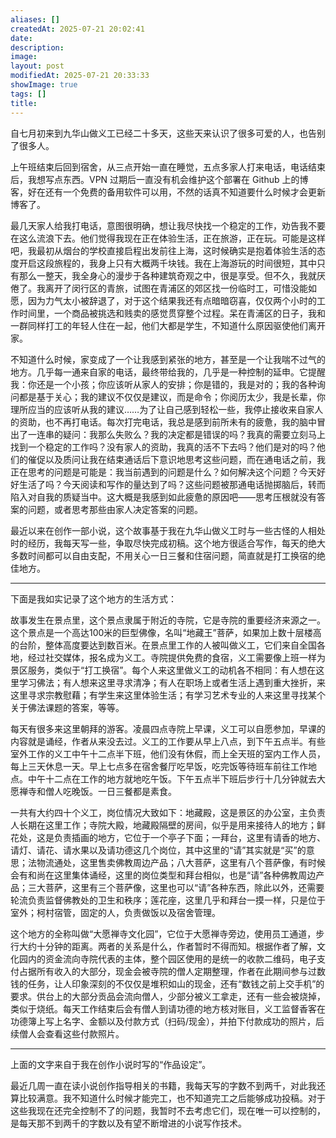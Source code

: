 ```yaml
---
aliases: []
createdAt: 2025-07-21 20:02:41
date: 
description: 
image: 
layout: post
modifiedAt: 2025-07-21 20:33:33
showImage: true
tags: []
title:
---
```


自七月初来到九华山做义工已经二十多天，这些天来认识了很多可爱的人，也告别了很多人。

上午班结束后回到宿舍，从三点开始一直在睡觉，五点多家人打来电话，电话结束后，我想写点东西。VPN 过期后一直没有机会维护这个部署在 Github 上的博客，好在还有一个免费的备用软件可以用，不然的话真不知道要什么时候才会更新博客了。

最几天家人给我打电话，意图很明确，想让我尽快找一个稳定的工作，劝告我不要在这么流浪下去。他们觉得我现在正在体验生活，正在旅游，正在玩。可能是这样吧，我最初从烟台的学校直接启程出发前往上海，这时候确实是抱着体验生活的态度开启这段旅程的，我身上只有大概两千块钱。我在上海游玩的时间很短，其中只有那么一整天，我全身心的漫步于各种建筑奇观之中，很是享受。但不久，我就厌倦了。我离开了闵行区的青旅，试图在青浦区的郊区找一份临时工，可惜没能如愿，因为力气太小被辞退了，对于这个结果我还有点暗暗窃喜，仅仅两个小时的工作时间里，一个商品被挑选和贱卖的感觉贯穿整个过程。呆在青浦区的日子，我和一群同样打工的年轻人住在一起，他们大都是学生，不知道什么原因驱使他们离开家。

不知道什么时候，家变成了一个让我感到紧张的地方，甚至是一个让我喘不过气的地方。几乎每一通来自家的电话，最终带给我的，几乎是一种控制的延申。它提醒我：你还是一个小孩；你应该听从家人的安排；你是错的，我是对的；我的各种询问都是基于关心；我的建议不仅仅是建议，而是命令；你阅历太少，我是长辈，你理所应当的应该听从我的建议……为了让自己感到轻松一些，我停止接收来自家人的资助，也不再打电话。每次打完电话，我总是感到前所未有的疲惫，我的脑中冒出了一连串的疑问：我那么失败么？我的决定都是错误的吗？我真的需要立刻马上找到一个稳定的工作吗？没有家人的资助，我真的活不下去吗？他们是对的吗？他们的催促以及质问让我在结束通话后下意识地思考这些问题，而在通电话之前，我正在思考的问题是可能是：我当前遇到的问题是什么？如何解决这个问题？今天好好生活了吗？今天阅读和写作的量达到了吗？这些问题被那通电话抛掷脑后，转而陷入对自我的质疑当中。这大概是我感到如此疲惫的原因吧——思考压根就没有答案的问题，或者思考那些由家人决定答案的问题。

最近以来在创作一部小说，这个故事基于我在九华山做义工时与一些古怪的人相处时的经历，我每天写一些，争取尽快完成初稿。这个地方很适合写作，每天的绝大多数时间都可以自由支配，不用关心一日三餐和住宿问题，简直就是打工换宿的绝佳地方。

---

下面是我如实记录了这个地方的生活方式：

故事发生在景点里，这个景点隶属于附近的寺院，它是寺院的重要经济来源之一。这个景点是一个高达100米的巨型佛像，名叫“地藏王”菩萨，如果加上数十层楼高的台阶，整体高度要达到数百米。在景点里工作的人被叫做义工，它们来自全国各地，经过社交媒体，报名成为义工。寺院提供免费的食宿，义工需要像上班一样为景区服务，类似于“打工换宿”。每个人来这里做义工的动机各不相同：有人想在这里学习佛法；有人想来这里寻求清净；有人在职场上或者生活上遇到重大挫折，来这里寻求宗教慰藉；有学生来这里体验生活；有学习艺术专业的人来这里寻找某个关于佛法课题的答案，等等。

每天有很多来这里朝拜的游客。凌晨四点寺院上早课，义工可以自愿参加，早课的内容就是诵经，作者从来没去过。义工的工作要从早上八点，到下午五点半。有些室外工作的义工中午十二点半下班，他们没有休假，而上全天班的室内工作人员，每上三天休息一天。早上七点多在宿舍餐厅吃早饭，吃完饭等待班车前往工作地点。中午十二点在工作的地方就地吃午饭。下午五点半下班后步行十几分钟就去大愿禅寺和僧人吃晚饭。一日三餐都是素食。

一共有大约四十个义工，岗位情况大致如下：地藏殿，这是景区的办公室，主负责人长期在这里工作；寺院大殿，地藏殿隔壁的房间，似乎是用来接待人的地方；鲜花处，这是负责插画的地方，它位于一个亭子下面；一拜台，这里有请香的地方、请灯、请花、请水果以及请功德这几个岗位，其中这里的“请”其实就是“买”的意思；法物流通处，这里售卖佛教周边产品；八大菩萨，这里有八个菩萨像，有时候会有和尚在这里集体诵经，这里的岗位类型和拜台相似，也是“请”各种佛教周边产品；三大菩萨，这里有三个菩萨像，这里也可以“请”各种东西，除此以外，还需要轮流负责监督佛教处的卫生和秩序；莲花座，这里几乎和拜台一摸一样，只是位于室外；柯村宿管，固定的人，负责做饭以及宿舍管理。

这个地方的全称叫做“大愿禅寺文化园”，它位于大愿禅寺旁边，使用员工通道，步行大约十分钟的距离。两者的关系是什么，作者暂时不得而知。根据作者了解，文化园内的资金流向寺院代表的主体，整个园区使用的是统一的收款二维码，电子支付占据所有收入的大部分，现金会被寺院的僧人定期整理，作者在此期间参与过数钱的任务，让人印象深刻的不仅仅是堆积如山的现金，还有“数钱之前上交手机”的要求。供台上的大部分贡品会流向僧人，少部分被义工拿走，还有一些会被烧掉，类似于烧纸。每天工作结束后会有僧人到请功德的地方核对账目，义工监督香客在功德簿上写上名字、金额以及付款方式（扫码/现金），并拍下付款成功的照片，后续僧人会查看这些付款照片。

---

上面的文字来自于我在创作小说时写的“作品设定”。

最近几周一直在读小说创作指导相关的书籍，我每天写的字数不到两千，对此我还算比较满意。我不知道什么时候才能完工，也不知道完工之后能够成功投稿。对于这些我现在还完全控制不了的问题，我暂时不去考虑它们，现在唯一可以控制的，是每天那不到两千的字数以及有望不断增进的小说写作技术。